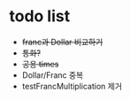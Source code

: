 # todo list
+ ~~franc과 Dollar 비교하기~~
+ ~~통화?~~
+ ~~공용 times~~
+ Dollar/Franc 중복
+ testFrancMultiplication 제거
